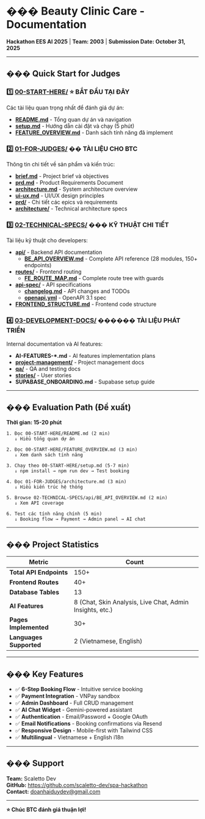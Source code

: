 # ��� Beauty Clinic Care - Documentation

**Hackathon EES AI 2025** | **Team: 2003** | **Submission Date: October 31, 2025**

---

## ��� Quick Start for Judges

### 1️⃣ **[00-START-HERE/](./00-START-HERE/)** ⭐ **BẮT ĐẦU TẠI ĐÂY**

Các tài liệu quan trọng nhất để đánh giá dự án:

- **[README.md](./00-START-HERE/README.md)** - Tổng quan dự án và navigation
- **[setup.md](./00-START-HERE/setup.md)** - Hướng dẫn cài đặt và chạy (5 phút)
- **[FEATURE_OVERVIEW.md](./00-START-HERE/FEATURE_OVERVIEW.md)** - Danh sách tính năng đã implement

### 2️⃣ **[01-FOR-JUDGES/](./01-FOR-JUDGES/)** �� **TÀI LIỆU CHO BTC**

Thông tin chi tiết về sản phẩm và kiến trúc:

- **[brief.md](./01-FOR-JUDGES/brief.md)** - Project brief và objectives
- **[prd.md](./01-FOR-JUDGES/prd.md)** - Product Requirements Document
- **[architecture.md](./01-FOR-JUDGES/architecture.md)** - System architecture overview
- **[ui-ux.md](./01-FOR-JUDGES/ui-ux.md)** - UI/UX design principles
- **[prd/](./01-FOR-JUDGES/prd/)** - Chi tiết các epics và requirements
- **[architecture/](./01-FOR-JUDGES/architecture/)** - Technical architecture specs

### 3️⃣ **[02-TECHNICAL-SPECS/](./02-TECHNICAL-SPECS/)** ��� **KỸ THUẬT CHI TIẾT**

Tài liệu kỹ thuật cho developers:

- **[api/](./02-TECHNICAL-SPECS/api/)** - Backend API documentation
  - **[BE_API_OVERVIEW.md](./02-TECHNICAL-SPECS/api/BE_API_OVERVIEW.md)** - Complete API reference (28 modules, 150+ endpoints)
- **[routes/](./02-TECHNICAL-SPECS/routes/)** - Frontend routing
  - **[FE_ROUTE_MAP.md](./02-TECHNICAL-SPECS/routes/FE_ROUTE_MAP.md)** - Complete route tree with guards
- **[api-spec/](./02-TECHNICAL-SPECS/api-spec/)** - API specifications
  - **[changelog.md](./02-TECHNICAL-SPECS/api-spec/changelog.md)** - API changes and TODOs
  - **[openapi.yml](./02-TECHNICAL-SPECS/api-spec/openapi.yml)** - OpenAPI 3.1 spec
- **[FRONTEND_STRUCTURE.md](./02-TECHNICAL-SPECS/FRONTEND_STRUCTURE.md)** - Frontend code structure

### 4️⃣ **[03-DEVELOPMENT-DOCS/](./03-DEVELOPMENT-DOCS/)** ���‍��� **TÀI LIỆU PHÁT TRIỂN**

Internal documentation và AI features:

- **AI-FEATURES-*.md** - AI features implementation plans
- **[project-management/](./03-DEVELOPMENT-DOCS/project-management/)** - Project management docs
- **[qa/](./03-DEVELOPMENT-DOCS/qa/)** - QA and testing docs
- **[stories/](./03-DEVELOPMENT-DOCS/stories/)** - User stories
- **SUPABASE_ONBOARDING.md** - Supabase setup guide

---

## ��� Evaluation Path (Đề xuất)

**Thời gian: 15-20 phút**

```
1. Đọc 00-START-HERE/README.md (2 min)
   ↓ Hiểu tổng quan dự án

2. Đọc 00-START-HERE/FEATURE_OVERVIEW.md (3 min)
   ↓ Xem danh sách tính năng

3. Chạy theo 00-START-HERE/setup.md (5-7 min)
   ↓ npm install → npm run dev → Test booking

4. Đọc 01-FOR-JUDGES/architecture.md (3 min)
   ↓ Hiểu kiến trúc hệ thống

5. Browse 02-TECHNICAL-SPECS/api/BE_API_OVERVIEW.md (2 min)
   ↓ Xem API coverage

6. Test các tính năng chính (5 min)
   ↓ Booking flow → Payment → Admin panel → AI chat
```

---

## ��� Project Statistics

| Metric | Count |
|--------|-------|
| **Total API Endpoints** | 150+ |
| **Frontend Routes** | 40+ |
| **Database Tables** | 13 |
| **AI Features** | 8 (Chat, Skin Analysis, Live Chat, Admin Insights, etc.) |
| **Pages Implemented** | 30+ |
| **Languages Supported** | 2 (Vietnamese, English) |

---

## ��� Key Features

- ✅ **6-Step Booking Flow** - Intuitive service booking
- ✅ **Payment Integration** - VNPay sandbox
- ✅ **Admin Dashboard** - Full CRUD management
- ✅ **AI Chat Widget** - Gemini-powered assistant
- ✅ **Authentication** - Email/Password + Google OAuth
- ✅ **Email Notifications** - Booking confirmations via Resend
- ✅ **Responsive Design** - Mobile-first with Tailwind CSS
- ✅ **Multilingual** - Vietnamese + English i18n

---

## ��� Support

**Team:** Scaletto Dev  
**GitHub:** https://github.com/scaletto-dev/spa-hackathon  
**Contact:** doanhaiduydev@gmail.com

---

**⭐ Chúc BTC đánh giá thuận lợi!**
